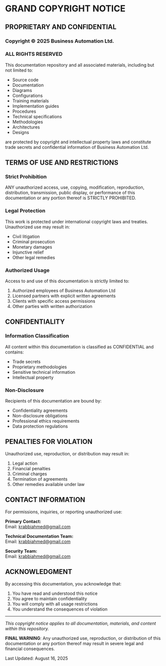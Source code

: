 # GRAND COPYRIGHT NOTICE

## PROPRIETARY AND CONFIDENTIAL

### Copyright © 2025 Business Automation Ltd.
### ALL RIGHTS RESERVED

This documentation repository and all associated materials, including but not limited to:
- Source code
- Documentation
- Diagrams
- Configurations
- Training materials
- Implementation guides
- Procedures
- Technical specifications
- Methodologies
- Architectures
- Designs

are protected by copyright and intellectual property laws and constitute trade secrets and confidential information of Business Automation Ltd.

## TERMS OF USE AND RESTRICTIONS

### Strict Prohibition
ANY unauthorized access, use, copying, modification, reproduction, distribution, transmission, public display, or performance of this documentation or any portion thereof is STRICTLY PROHIBITED.

### Legal Protection
This work is protected under international copyright laws and treaties. Unauthorized use may result in:
- Civil litigation
- Criminal prosecution
- Monetary damages
- Injunctive relief
- Other legal remedies

### Authorized Usage
Access to and use of this documentation is strictly limited to:
1. Authorized employees of Business Automation Ltd
2. Licensed partners with explicit written agreements
3. Clients with specific access permissions
4. Other parties with written authorization

## CONFIDENTIALITY

### Information Classification
All content within this documentation is classified as CONFIDENTIAL and contains:
- Trade secrets
- Proprietary methodologies
- Sensitive technical information
- Intellectual property

### Non-Disclosure
Recipients of this documentation are bound by:
- Confidentiality agreements
- Non-disclosure obligations
- Professional ethics requirements
- Data protection regulations

## PENALTIES FOR VIOLATION

Unauthorized use, reproduction, or distribution may result in:
1. Legal action
2. Financial penalties
3. Criminal charges
4. Termination of agreements
5. Other remedies available under law

## CONTACT INFORMATION

For permissions, inquiries, or reporting unauthorized use:

**Primary Contact:**  
Email: krabbiahmed@gmail.com

**Technical Documentation Team:**  
Email: krabbiahmed@gmail.com

**Security Team:**  
Email: krabbiahmed@gmail.com

## ACKNOWLEDGMENT

By accessing this documentation, you acknowledge that:
1. You have read and understood this notice
2. You agree to maintain confidentiality
3. You will comply with all usage restrictions
4. You understand the consequences of violation

---

*This copyright notice applies to all documentation, materials, and content within this repository.*

**FINAL WARNING**: Any unauthorized use, reproduction, or distribution of this documentation or any portion thereof may result in severe legal and financial consequences.

Last Updated: August 16, 2025
